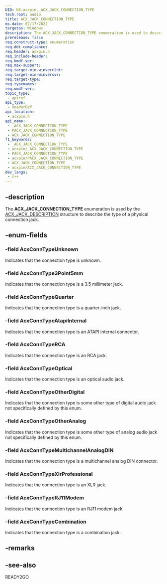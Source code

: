 ```yaml
---
UID: NE:acxpin._ACX_JACK_CONNECTION_TYPE
tech.root: audio
title: ACX_JACK_CONNECTION_TYPE
ms.date: 02/17/2022
targetos: Windows
description: The ACX_JACK_CONNECTION_TYPE enumeration is used to describe the type of a physical connection jack.
prerelease: false
req.construct-type: enumeration
req.ddi-compliance: 
req.header: acxpin.h
req.include-header: 
req.kmdf-ver: 
req.max-support: 
req.target-min-winverclnt: 
req.target-min-winversvr: 
req.target-type: 
req.typenames: 
req.umdf-ver: 
topic_type:
 - apiref
api_type:
 - HeaderDef
api_location:
 - acxpin.h
api_name:
 - _ACX_JACK_CONNECTION_TYPE
 - PACX_JACK_CONNECTION_TYPE
 - ACX_JACK_CONNECTION_TYPE
f1_keywords:
 - _ACX_JACK_CONNECTION_TYPE
 - acxpin/_ACX_JACK_CONNECTION_TYPE
 - PACX_JACK_CONNECTION_TYPE
 - acxpin/PACX_JACK_CONNECTION_TYPE
 - ACX_JACK_CONNECTION_TYPE
 - acxpin/ACX_JACK_CONNECTION_TYPE
dev_langs:
 - c++
---
```


## -description

The **ACX_JACK_CONNECTION_TYPE** enumeration is used by the [ACX_JACK_DESCRIPTION](ns-acxpin-acx_jack_description.md) structure to describe the type of a physical connection jack.

## -enum-fields

### -field AcxConnTypeUnknown

Indicates that the connection type is unknown.

### -field AcxConnType3Point5mm

Indicates that the connection type is a 3.5 millimeter jack.

### -field AcxConnTypeQuarter

Indicates that the connection type is a quarter-inch jack.

### -field AcxConnTypeAtapiInternal

Indicates that the connection type is an ATAPI internal connector.

### -field AcxConnTypeRCA

Indicates that the connection type is an RCA jack.

### -field AcxConnTypeOptical

Indicates that the connection type is an optical audio jack.

### -field AcxConnTypeOtherDigital

Indicates that the connection type is some other type of digital audio jack not specifically defined by this enum.

### -field AcxConnTypeOtherAnalog

Indicates that the connection type is some other type of analog audio jack not specifically defined by this enum.

### -field AcxConnTypeMultichannelAnalogDIN

Indicates that the connection type is a multichannel analog DIN connector.

### -field AcxConnTypeXlrProfessional

Indicates that the connection type is an XLR jack.

### -field AcxConnTypeRJ11Modem

Indicates that the connection type is an RJ11 modem jack.

### -field AcxConnTypeCombination

Indicates that the connection type is a combination jack.

## -remarks

## -see-also

READY2GO
